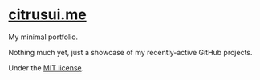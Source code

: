 # [citrusui.me](https://citrusui.me)

My minimal portfolio.

Nothing much yet, just a showcase of my recently-active GitHub projects.

Under the [MIT license](LICENSE.md).
